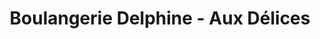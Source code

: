 ---
title: "Boulangerie Delphine - Aux Délices"
url: /bagneux/boulangerie-delphine-aux-delices/
shop: Bäckerei
---